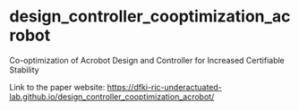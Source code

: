 # design_controller_cooptimization_acrobot
Co-optimization of Acrobot Design and Controller for Increased Certifiable Stability

Link to the paper website: https://dfki-ric-underactuated-lab.github.io/design_controller_cooptimization_acrobot/ 
